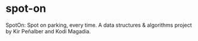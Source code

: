 # spot-on
SpotOn: Spot on parking, every time. A data structures &amp; algorithms project by Kir Peñalber and Kodi Magadia.
